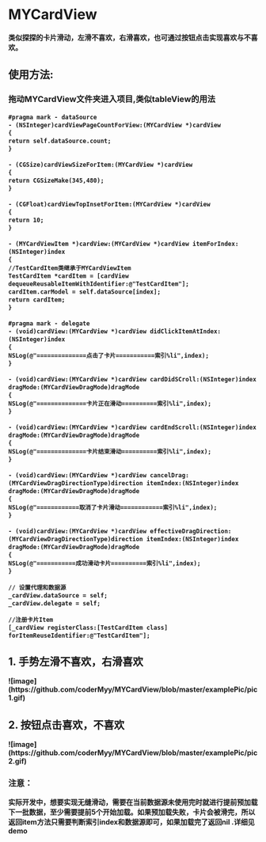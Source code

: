 # MYCardView
</p>
</p>
<b>类似探探的卡片滑动，左滑不喜欢，右滑喜欢，也可通过按钮点击实现喜欢与不喜欢。
</p>
</p>
</p>

## 使用方法:
### 拖动MYCardView文件夹进入项目,类似tableView的用法

```
#pragma mark - dataSource
- (NSInteger)cardViewPageCountForView:(MYCardView *)cardView
{
return self.dataSource.count;
}

- (CGSize)cardViewSizeForItem:(MYCardView *)cardView
{
return CGSizeMake(345,480);
}

- (CGFloat)cardViewTopInsetForItem:(MYCardView *)cardView
{
return 10;
}

- (MYCardViewItem *)cardView:(MYCardView *)cardView itemForIndex:(NSInteger)index
{
//TestCardItem类继承于MYCardViewItem
TestCardItem *cardItem = [cardView dequeueReusableItemWithIdentifier:@"TestCardItem"];
cardItem.carModel = self.dataSource[index];
return cardItem;
}

#pragma mark - delegate
- (void)cardView:(MYCardView *)cardView didClickItemAtIndex:(NSInteger)index
{
NSLog(@"==============点击了卡片===========索引%li",index);
}

- (void)cardView:(MYCardView *)cardView cardDidSCroll:(NSInteger)index dragMode:(MYCardViewDragMode)dragMode
{
NSLog(@"==============卡片正在滑动==========索引%li",index);
}

- (void)cardView:(MYCardView *)cardView cardEndScroll:(NSInteger)index dragMode:(MYCardViewDragMode)dragMode
{
NSLog(@"==============卡片结束滑动==========索引%li",index);
}

- (void)cardView:(MYCardView *)cardView cancelDrag:(MYCardViewDragDirectionType)direction itemIndex:(NSInteger)index dragMode:(MYCardViewDragMode)dragMode
{
NSLog(@"============取消了卡片滑动============索引%li",index);
}

- (void)cardView:(MYCardView *)cardView effectiveDragDirection:(MYCardViewDragDirectionType)direction itemIndex:(NSInteger)index dragMode:(MYCardViewDragMode)dragMode
{
NSLog(@"===========成功滑动卡片==========索引%li",index);
}

// 设置代理和数据源
_cardView.dataSource = self;
_cardView.delegate = self;

//注册卡片Item
[_cardView registerClass:[TestCardItem class] forItemReuseIdentifier:@"TestCardItem"];

```


## 1. 手势左滑不喜欢，右滑喜欢
</p>
</p>
![image](https://github.com/coderMyy/MYCardView/blob/master/examplePic/pic1.gif)
</p>
</p>

## 2. 按钮点击喜欢，不喜欢
</p>
</p>
![image](https://github.com/coderMyy/MYCardView/blob/master/examplePic/pic2.gif)
</p>
</p>

### 注意：
<b> 实际开发中，想要实现无缝滑动，需要在当前数据源未使用完时就进行提前预加载下一批数据，至少需要提前5个开始加载。如果预加载失败，卡片会被滑完，所以返回item方法只需要判断索引index和数据源即可，如果加载完了返回nil .详细见demo



